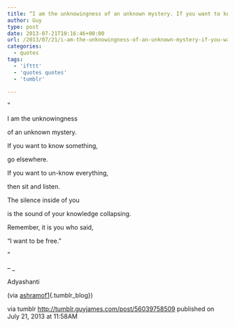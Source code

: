 ```yaml
---
title: “I am the unknowingness of an unknown mystery. If you want to know something, go elsewhere. If you…”
author: Guy
type: post
date: 2013-07-21T10:16:46+00:00
url: /2013/07/21/i-am-the-unknowingness-of-an-unknown-mystery-if-you-want-to-know-something-go-elsewhere-if-you/
categories:
  - quotes
tags:
  - 'ifttt'
  - 'quotes quotes'
  - 'tumblr'

---
```

“

I am the unknowingness
  
of an unknown mystery.
  
If you want to know something,
  
go elsewhere.
  
If you want to un-know everything,
  
then sit and listen.

The silence inside of you
  
is the sound of your knowledge collapsing.
  
Remember, it is you who said,
  
“I want to be free.&#8221;

”

&#8211; _</p> 

Adyashanti

(via [ashramof1][1]{.tumblr_blog})

</em>

via tumblr http://tumblr.guyjames.com/post/56039758509 published on July 21, 2013 at 11:58AM

 [1]: http://ashramof1.tumblr.com/